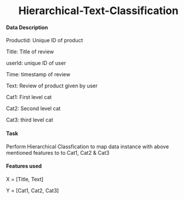 # <center>Hierarchical-Text-Classification</center>
#### Data Description
Productid: Unique ID of product

Title: Title of review

userId: unique ID of user

Time: timestamp of review

Text: Review of product given by user

Cat1:  First level cat

Cat2: Second level cat

Cat3: third level cat
#### Task
Perform Hierarchical Classfication to map data instance with above mentioned features to to Cat1, Cat2 & Cat3

#### Features used 

X = [Title, Text]

Y = [Cat1, Cat2, Cat3]
